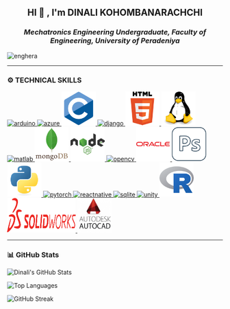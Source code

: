 <h2 align="center"> HI 👋 ,  I'm DINALI KOHOMBANARACHCHI </h2>
<h3 align="center"><i>Mechatronics Engineering Undergraduate,  Faculty of Engineering, University of Peradeniya</i></h3>
<p align="left"> <img src="https://komarev.com/ghpvc/?username=enghera&label=Profile%20views&color=0e75b6&style=flat" alt="enghera" /> </p>

<p align="left">
</p>

---

### ⚙️ TECHNICAL SKILLS 
<p align="left"> 
    <a href="https://www.arduino.cc/" target="_blank" rel="noreferrer"> <img src="https://cdn.worldvectorlogo.com/logos/arduino-1.svg" alt="arduino" width="80" height="80"/> </a> 
    <a href="https://azure.microsoft.com/en-in/" target="_blank" rel="noreferrer"> <img src="https://www.vectorlogo.zone/logos/microsoft_azure/microsoft_azure-icon.svg" alt="azure" width="80" height="80"/> </a> 
    <a href="https://www.cprogramming.com/" target="_blank" rel="noreferrer"> <img src="https://raw.githubusercontent.com/devicons/devicon/master/icons/c/c-original.svg" alt="c" width="80" height="80"/> </a> 
    <a href="https://www.djangoproject.com/" target="_blank" rel="noreferrer"> <img src="https://cdn.worldvectorlogo.com/logos/django.svg" alt="django" width="80" height="80"/> </a> 
    <a href="https://www.w3.org/html/" target="_blank" rel="noreferrer"> <img src="https://raw.githubusercontent.com/devicons/devicon/master/icons/html5/html5-original-wordmark.svg" alt="html5" width="80" height="80"/> </a> 
    <a href="https://www.linux.org/" target="_blank" rel="noreferrer"> <img src="https://raw.githubusercontent.com/devicons/devicon/master/icons/linux/linux-original.svg" alt="linux" width="80" height="80"/> </a> 
    <a href="https://www.mathworks.com/" target="_blank" rel="noreferrer"> <img src="https://upload.wikimedia.org/wikipedia/commons/2/21/Matlab_Logo.png" alt="matlab" width="80" height="80"/> </a> 
    <a href="https://www.mongodb.com/" target="_blank" rel="noreferrer"> <img src="https://raw.githubusercontent.com/devicons/devicon/master/icons/mongodb/mongodb-original-wordmark.svg" alt="mongodb" width="80" height="80"/> </a> 
    <a href="https://nodejs.org" target="_blank" rel="noreferrer"> <img src="https://raw.githubusercontent.com/devicons/devicon/master/icons/nodejs/nodejs-original-wordmark.svg" alt="nodejs" width="80" height="80"/> </a> 
    <a href="https://opencv.org/" target="_blank" rel="noreferrer"> <img src="https://www.vectorlogo.zone/logos/opencv/opencv-icon.svg" alt="opencv" width="80" height="80"/> </a> 
    <a href="https://www.oracle.com/" target="_blank" rel="noreferrer"> <img src="https://raw.githubusercontent.com/devicons/devicon/master/icons/oracle/oracle-original.svg" alt="oracle" width="80" height="80"/> </a> 
    <a href="https://www.photoshop.com/en" target="_blank" rel="noreferrer"> <img src="https://raw.githubusercontent.com/devicons/devicon/master/icons/photoshop/photoshop-line.svg" alt="photoshop" width="80" height="80"/> </a> 
    <a href="https://www.python.org" target="_blank" rel="noreferrer"> <img src="https://raw.githubusercontent.com/devicons/devicon/master/icons/python/python-original.svg" alt="python" width="80" height="80"/> </a> 
    <a href="https://pytorch.org/" target="_blank" rel="noreferrer"> <img src="https://www.vectorlogo.zone/logos/pytorch/pytorch-icon.svg" alt="pytorch" width="80" height="80"/> </a> 
    <a href="https://reactnative.dev/" target="_blank" rel="noreferrer"> <img src="https://reactnative.dev/img/header_logo.svg" alt="reactnative" width="80" height="80"/> </a> 
    <a href="https://www.sqlite.org/" target="_blank" rel="noreferrer"> <img src="https://www.vectorlogo.zone/logos/sqlite/sqlite-icon.svg" alt="sqlite" width="80" height="80"/> </a> 
    <a href="https://unity.com/" target="_blank" rel="noreferrer"> <img src="https://www.vectorlogo.zone/logos/unity3d/unity3d-icon.svg" alt="unity" width="80" height="80"/> </a> 
    <a href="https://www.r-project.org/" target="_blank" rel="noreferrer">   <img src="https://raw.githubusercontent.com/devicons/devicon/master/icons/r/r-original.svg" alt="r" width="80" height="80"/></a> 
    <a href="https://www.solidworks.com/" target="_blank" rel="noreferrer"> <img src="https://github.com/EngHera/EngHera/blob/main/SolidWorks_Logo.svg.png" alt="solidworks" width="160" height="80"/>
    <a href="https://www.autodesk.com/products/autocad/overview" target="_blank" rel="noreferrer"><img src="https://github.com/EngHera/EngHera/blob/main/1051.800.jpg" alt="autocad" width="80" height="80"/> 
  </a> 
</p>


---


### 📊 GitHub Stats

![Dinali's GitHub Stats](https://github-readme-stats.vercel.app/api?username=enghera&show_icons=true&theme=ambient_gradient)

![Top Languages](https://github-readme-stats.vercel.app/api/top-langs/?username=enghera&layout=compact&theme=ambient_gradient)

![GitHub Streak](https://github-readme-streak-stats.herokuapp.com/?user=enghera&theme=ambient_gradient)


